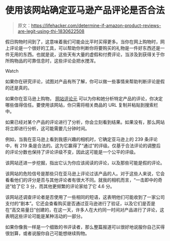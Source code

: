 # 使用该网站确定亚马逊产品评论是否合法

> 原文：<https://lifehacker.com/determine-if-amazon-product-reviews-are-legit-using-thi-1830622508>

假日购物时间到了，这意味着我们可能会比平时买得更多。当你在网上购物时，网上评论是一个很好的工具，可以帮助你判断你将要购买的礼物是一件好东西还是一件无用的东西。也就是说，这些天有大量的虚假和付费评论，当涉及到获得关于你所购物品的可靠信息时，这些评论会把水搅浑。

Watch

如果你在研究评论，试图对产品有所了解，你可以做一些事情来帮助判断评论是假的还是真的。

如果你在亚马逊上购物， [网站评论元](https://reviewmeta.com/) 可以为你和她分析特定产品的评论，你决定哪些值得信任。要使用该网站，你只需将相关商品的 URL 复制并粘贴到搜索栏中。

如果已经对某个产品的评论进行了分析，你会立刻看到结果。如果没有，那么网站将立即进行分析，这可能需要几分钟时间。

例如，当我在亚马逊上看到我感兴趣的相机时，它确定亚马逊上的 239 条评论中，有 219 条是合法的。这为它赢得了“通过”的评级。仅基于合法评论的调整后的评论分数也保持了评论评级不变，因此这可能是一个公平的评级。

该网站还进一步挖掘，指出它认为你应该阅读的评论，以及那些可能是假的评论。

该网站的危险信号是那些只在亚马逊上评论过该产品的人。对于这些人来说，它会看看他们的评分是否与其他评论者有很大不同。就我的相机而言，“一击即中的奇迹”给了它 3 分，而其他更频繁的评论家给了它 4.6 分。

该网站还调查评论者是否使用了一些相同的短语，这表明他们可能收到了一家公司支付的“剧本”。它还会查看购买是否通过亚马逊进行了验证，以及它们是否是在“高交易量日”创建的，在这一天，许多人在大约同一时间对产品进行了评论，这表明这些评论可能是某种活动的一部分。

如果你像我一样是一个细致的书评读者，那么整篇报道可以很好地说服你自己买得很划算，或者说服你自己可能想继续购物。